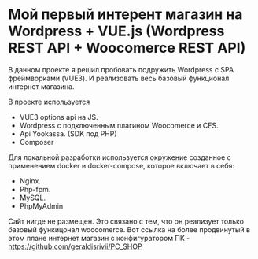 # Мой первый интерент магазин на Wordpress + VUE.js (Wordpress REST API + Woocomerce REST API)

В данном проекте я решил пробовать подружить Wordpress с SPA фреймворками (VUE3). 
И реализовать весь базовый функционал интернет магазина.

В проекте используется
- VUE3 options api на JS.
- Wordpress c подключенным плагином Woocomerce и CFS.
- Api Yookassa. (SDK под PHP)
- Composer

Для локальной разработки используется окружение созданное с применением docker и docker-compose, которое включает в себя:
- Nginx.
- Php-fpm.
- MySQL.
- PhpMyAdmin

Сайт нигде не размещен. Это связано с тем, что он реализует только базовый функицонал woocomerce.
Вот ссылка на более продвинутый в этом плане интернет магазин с конфигуратором ПК - https://github.com/geraldisrivii/PC_SHOP
